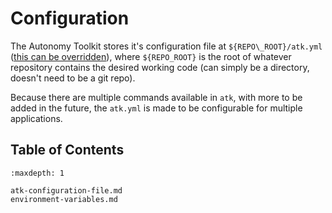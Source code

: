 # Configuration

The Autonomy Toolkit stores it's configuration file at `${REPO\_ROOT}/atk.yml` ([this can be overridden](https://projects.sbel.org/autonomy-toolkit/usage/cli.html#dev)), where `${REPO_ROOT}` is the root of whatever repository contains the desired working code (can simply be a directory, doesn't need to be a git repo).

Because there are multiple commands available in `atk`, with more to be added in the future, the `atk.yml` is made to be configurable for multiple applications.

## Table of Contents

```{toctree}
:maxdepth: 1

atk-configuration-file.md
environment-variables.md

```
